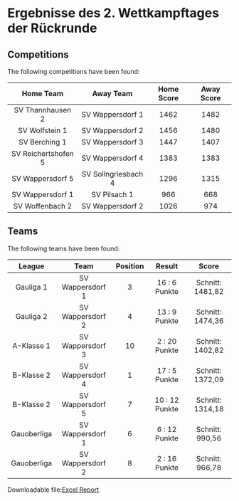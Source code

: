 



# Ergebnisse des 2. Wettkampftages der Rückrunde

## Competitions
The following competitions have been found:  

|Home Team|Away Team|Home Score|Away Score|
| :---: | :---: | :---: | :---: |
|SV Thannhausen 2|SV Wappersdorf 1|1462|1482|
|SV Wolfstein 1|SV Wappersdorf 2|1456|1480|
|SV Berching 1|SV Wappersdorf 3|1447|1407|
|SV Reichertshofen 5|SV Wappersdorf 4|1383|1383|
|SV Wappersdorf 5|SV Sollngriesbach 4|1296|1315|
|SV Wappersdorf 1|SV Pilsach 1|966|668|
|SV Woffenbach 2|SV Wappersdorf 2|1026|974|
  

## Teams
The following teams have been found:  

|League|Team|Position|Result|Score|
| :---: | :---: | :---: | :---: | :---: |
|Gauliga 1| SV Wappersdorf 1|3|16 : 6   Punkte|Schnitt:    1481,82|
|Gauliga 2| SV Wappersdorf 2|4|13 : 9   Punkte|Schnitt:    1474,36|
|A-Klasse 1| SV Wappersdorf 3|10|2 : 20   Punkte|Schnitt:    1402,82|
|B-Klasse 2| SV Wappersdorf 4|1|17 : 5   Punkte|Schnitt:    1372,09|
|B-Klasse 2| SV Wappersdorf 5|7|10 : 12   Punkte|Schnitt:    1314,18|
|Gauoberliga | SV Wappersdorf 1|6|6 : 12   Punkte|Schnitt:    990,56|
|Gauoberliga | SV Wappersdorf 2|8|2 : 16   Punkte|Schnitt:    966,78|
  
  
Downloadable file:[Excel Report](files/report.xlsx)